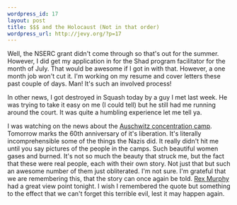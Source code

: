 ```yaml
--- 
wordpress_id: 17
layout: post
title: $$$ and the Holocaust (Not in that order)
wordpress_url: http://jevy.org/?p=17
---
```

Well, the NSERC grant didn't come through so that's out for the summer.  However, I did get my application in for the Shad program facilitator for the month of July.  That would be awesome if I got in with that.  However, a one month job won't cut it.  I'm working on my resume and cover letters these past couple of days.  Man!  It's such an involved process!

In other news, I got destroyed in Squash today by a guy I met last week.  He was trying to take it easy on me (I could tell) but he still had me running around the court.  It was quite a humbling experience let me tell ya.

I was watching on the news about the <a href="http://en.wikipedia.org/wiki/Auschwitz_concentration_camp">Auschwitz concentration camp</a>.  Tomorrow marks the 60th anniversary of it's liberation.  It's literally incomprehensible some of the things the Nazis did.  It really didn't hit me until you say pictures of the people in the camps.  Such beautiful women gases and burned.  It's not so much the beauty that struck me, but the fact that these were real people, each with their own story.   Not just that but such an awesome number of them just obliterated.  I'm not sure.  I'm grateful that we are remembering this, that the story can once again be told.  <a href="http://www.cbc.ca/national/rex/">Rex Murphy</a> had a great view point tonight.  I wish I remembered the quote but something to the effect that we can't forget this terrible evil, lest it may happen again.
